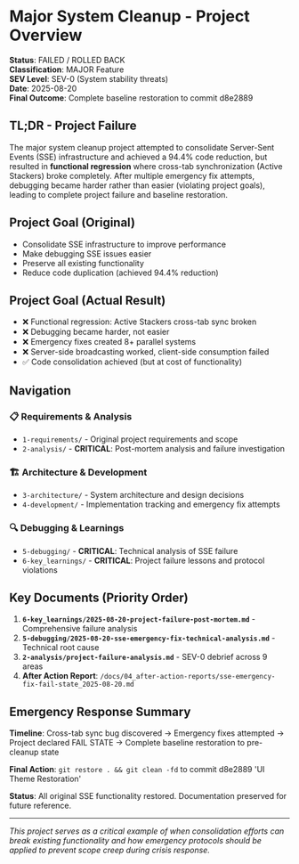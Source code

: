# Major System Cleanup - Project Overview

**Status**: FAILED / ROLLED BACK  
**Classification**: MAJOR Feature  
**SEV Level**: SEV-0 (System stability threats)  
**Date**: 2025-08-20  
**Final Outcome**: Complete baseline restoration to commit d8e2889

## TL;DR - Project Failure

The major system cleanup project attempted to consolidate Server-Sent Events (SSE) infrastructure and achieved a 94.4% code reduction, but resulted in **functional regression** where cross-tab synchronization (Active Stackers) broke completely. After multiple emergency fix attempts, debugging became harder rather than easier (violating project goals), leading to complete project failure and baseline restoration.

## Project Goal (Original)
- Consolidate SSE infrastructure to improve performance
- Make debugging SSE issues easier
- Preserve all existing functionality
- Reduce code duplication (achieved 94.4% reduction)

## Project Goal (Actual Result)
- ❌ Functional regression: Active Stackers cross-tab sync broken
- ❌ Debugging became harder, not easier
- ❌ Emergency fixes created 8+ parallel systems
- ❌ Server-side broadcasting worked, client-side consumption failed
- ✅ Code consolidation achieved (but at cost of functionality)

## Navigation

### 📋 Requirements & Analysis
- `1-requirements/` - Original project requirements and scope
- `2-analysis/` - **CRITICAL**: Post-mortem analysis and failure investigation

### 🏗️ Architecture & Development  
- `3-architecture/` - System architecture and design decisions
- `4-development/` - Implementation tracking and emergency fix attempts

### 🔍 Debugging & Learnings
- `5-debugging/` - **CRITICAL**: Technical analysis of SSE failure
- `6-key_learnings/` - **CRITICAL**: Project failure lessons and protocol violations

## Key Documents (Priority Order)

1. **`6-key_learnings/2025-08-20-project-failure-post-mortem.md`** - Comprehensive failure analysis
2. **`5-debugging/2025-08-20-sse-emergency-fix-technical-analysis.md`** - Technical root cause
3. **`2-analysis/project-failure-analysis.md`** - SEV-0 debrief across 9 areas
4. **After Action Report**: `/docs/04_after-action-reports/sse-emergency-fix-fail-state_2025-08-20.md`

## Emergency Response Summary

**Timeline**: Cross-tab sync bug discovered → Emergency fixes attempted → Project declared FAIL STATE → Complete baseline restoration to pre-cleanup state

**Final Action**: `git restore . && git clean -fd` to commit d8e2889 'UI Theme Restoration'

**Status**: All original SSE functionality restored. Documentation preserved for future reference.

---
*This project serves as a critical example of when consolidation efforts can break existing functionality and how emergency protocols should be applied to prevent scope creep during crisis response.*